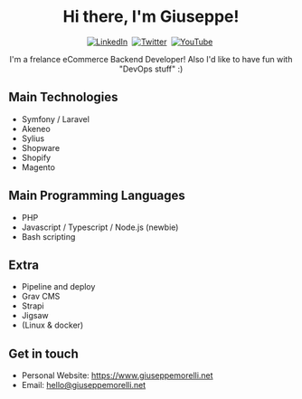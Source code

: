 <p>
  <h1 align="center">Hi there, I'm Giuseppe!</h1>
</p>
<p align="center">
<a href="https://www.linkedin.com/in/giuseppemorelli/"><img src="https://img.shields.io/badge/Linkedin-me?style=for-the-badge&color=0e76a8&logo=linkedin" alt="LinkedIn" /></a>&nbsp;
<a href="https://twitter.com/giuseppemorelli"><img src="https://img.shields.io/badge/Twitter-1DA1F2?style=for-the-badge&logo=twitter&logoColor=white" alt="Twitter" /></a>&nbsp;
<a href="https://www.youtube.com/c/GiuseppeMorelli"><img src="https://img.shields.io/badge/YouTube-me?style=for-the-badge&logo=youtube&color=FF0000" alt="YouTube" /></a>&nbsp;
</p>

<p align="center">
I'm a frelance eCommerce Backend Developer!  
Also I'd like to have fun with "DevOps stuff" :)
</p>

## Main Technologies

- Symfony / Laravel
- Akeneo
- Sylius
- Shopware
- Shopify
- Magento

## Main Programming Languages
- PHP
- Javascript / Typescript / Node.js (newbie)
- Bash scripting

## Extra

- Pipeline and deploy
- Grav CMS
- Strapi
- Jigsaw
- (Linux & docker)

## Get in touch

- Personal Website: https://www.giuseppemorelli.net
- Email: hello@giuseppemorelli.net
